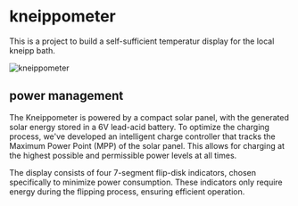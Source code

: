 # kneippometer
This is a project to build a self-sufficient temperatur display for the local kneipp bath.

![kneippometer](https://github.com/user-attachments/assets/91f55ff5-96f4-4a3a-8ff4-f50dfc2f0889)

## power management
The Kneippometer is powered by a compact solar panel, with the generated solar energy stored in a 6V lead-acid battery. To optimize the charging process, we've developed an intelligent charge controller that tracks the Maximum Power Point (MPP) of the solar panel. This allows for charging at the highest possible and permissible power levels at all times.

The display consists of four 7-segment flip-disk indicators, chosen specifically to minimize power consumption. These indicators only require energy during the flipping process, ensuring efficient operation.
